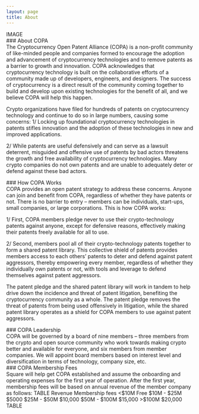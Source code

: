 ```yaml
---
layout: page
title: About
---
```


<div class="container" markdown="1">
<!--- All inline html tags are used to make the bootstrap column layout. -->
<div class="row" markdown="1">
<div class="col-md-4" markdown="1">
IMAGE
</div>
<div class="col-md-8" markdown="1">
### About COPA
</div>
</div>

<div class="row" markdown="1">
<div class="col-md-4" markdown="1">
</div>
<div class="col-md-8" markdown="1">
The Cryptocurrency Open Patent Alliance (COPA) is a non-profit community of like-minded people and companies formed to encourage the adoption and advancement of cryptocurrency technologies and to remove patents as a barrier to growth and innovation. COPA acknowledges that cryptocurrency technology is built on the collaborative efforts of a community made up of developers, engineers, and designers. The success of cryptocurrency is a direct result of the community coming together to build and develop upon existing technologies for the benefit of all, and we believe COPA will help this happen.

Crypto organizations have filed for hundreds of patents on cryptocurrency technology and continue to do so in large numbers, causing some concerns:
1/
Locking up foundational cryptocurrency technologies in patents stifles innovation and the adoption of these technologies in new and improved applications.

2/
While patents are useful defensively and can serve as a lawsuit deterrent, misguided and offensive use of patents by bad actors threatens the growth and free availability of cryptocurrency technologies. Many crypto companies do not own patents and are unable to adequately deter or defend against these bad actors.

</div>

<div class="row" markdown="1">
<div class="col-md-4" markdown="1">
### How COPA Works
</div>
<div class="col-md-8" markdown="1">
COPA provides an open patent strategy to address these concerns. Anyone can join and benefit from COPA, regardless of whether they have patents or not. There is no barrier to entry – members can be individuals, start-ups, small companies, or large corporations. This is how COPA works:

1/
First, COPA members pledge never to use their crypto-technology patents against anyone, except for defensive reasons, effectively making their patents freely available for all to use.

2/
Second, members pool all of their crypto-technology patents together to form a shared patent library. This collective shield of patents provides members access to each others’ patents to deter and defend against patent aggressors, thereby empowering every member, regardless of whether they individually own patents or not, with tools and leverage to defend themselves against patent aggressors.

The patent pledge and the shared patent library will work in tandem to help drive down the incidence and threat of patent litigation, benefiting the cryptocurrency community as a whole. The patent pledge removes the threat of patents from being used offensively in litigation, while the shared patent library operates as a shield for COPA members to use against patent aggressors.

</div>
</div>
  
<div class="row" markdown="1">
<div class="col-md-4" markdown="1">
### COPA Leadership
</div>
<div class="col-md-8" markdown="1">
COPA will be governed by a board of nine members – three members from the crypto and open source community who work towards making crypto better and available for everyone, and six members from member companies. We will appoint board members based on interest level and diversification in terms of technology, company size, etc.

</div>
</div>

<div class="row" markdown="1">
<div class="col-md-4" markdown="1">
### COPA Membership Fees
</div>
<div class="col-md-8" markdown="1">
Square will help get COPA established and assume the onboarding and operating expenses for the first year of operation. After the first year, membership fees will be based on annual revenue of the member company as follows:
TABLE
Revenue	Membership fees
<$10M	Free
$10M - $25M	$5000
$25M - $50M	$10,000
$50M - $100M	$15,000
>$100M	$20,000
TABLE

</div>
</div>

</div>
